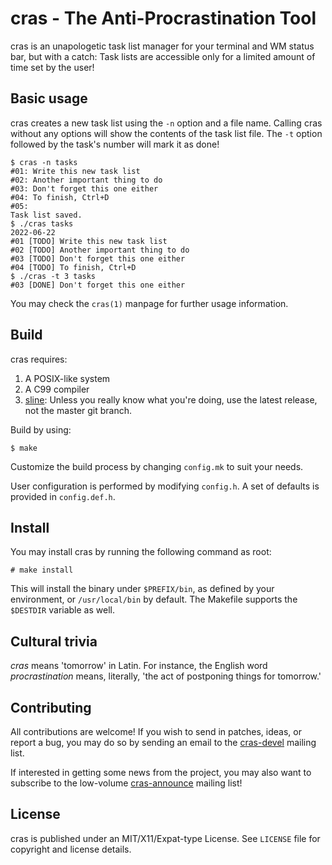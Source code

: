 # cras - The Anti-Procrastination Tool

cras is an unapologetic task list manager for your terminal and WM status bar,
but with a catch: Task lists are accessible only for a limited amount of time 
set by the user!

## Basic usage

cras creates a new task list using the ``-n`` option and a file name. Calling
cras without any options will show the contents of the task list file. The
``-t`` option followed by the task's number will mark it as done!

```
$ cras -n tasks
#01: Write this new task list
#02: Another important thing to do
#03: Don't forget this one either
#04: To finish, Ctrl+D
#05:
Task list saved.
$ ./cras tasks
2022-06-22
#01 [TODO] Write this new task list
#02 [TODO] Another important thing to do
#03 [TODO] Don't forget this one either
#04 [TODO] To finish, Ctrl+D
$ ./cras -t 3 tasks
#03 [DONE] Don't forget this one either
```

You may check the ``cras(1)`` manpage for further usage information.

## Build

cras requires:

1. A POSIX-like system
2. A C99 compiler
3. [sline](https://sr.ht/~arivigo/sline): Unless you really know what you're
   doing, use the latest release, not the master git branch. 

Build by using:

```
$ make
```

Customize the build process by changing ``config.mk`` to suit your needs.

User configuration is performed by modifying ``config.h``. A set of defaults is 
provided in ``config.def.h``.

## Install

You may install cras by running the following command as root:

```
# make install
```

This will install the binary under ``$PREFIX/bin``, as defined by your 
environment, or ``/usr/local/bin`` by default. The Makefile supports the 
``$DESTDIR`` variable as well.

## Cultural trivia

_cras_ means 'tomorrow' in Latin. For instance, the English word 
_procrastination_ means, literally, 'the act of postponing things for tomorrow.'

## Contributing

All contributions are welcome! If you wish to send in patches, ideas, or report
a bug, you may do so by sending an email to the 
[cras-devel](https://lists.sr.ht/~arivigo/cras-devel) mailing list.

If interested in getting some news from the project, you may also want to 
subscribe to the low-volume 
[cras-announce](https://lists.sr.ht/~arivigo/cras-announce) mailing list!

## License

cras is published under an MIT/X11/Expat-type License. See ``LICENSE`` file for 
copyright and license details.

